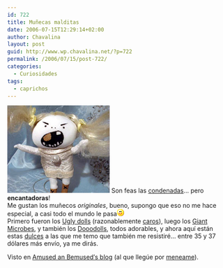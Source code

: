 ```yaml
---
id: 722
title: Muñecas malditas
date: 2006-07-15T12:29:14+02:00
author: Chavalina
layout: post
guid: http://www.wp.chavalina.net/?p=722
permalink: /2006/07/15/post-722/
categories:
  - Curiosidades
tags:
  - caprichos
---
```

<img class="imgizqda" src="/imagenes/fotos/maldita.jpg" alt="Mu&ntilde;eca maldita" /> Son feas las <a href="http://www.damneddollies.com/dollies.html" target="_blank">condenadas</a>… pero **encantadoras**!  
Me gustan los mu&ntilde;ecos _originales_, bueno, supongo que eso no me hace especial, a casi todo el mundo le pasa![emo](/imagenes/emoticonos/sonrisa.gif)  
Primero fueron los <a href="http://www.uglydolls.com/" target="_blank">Ugly dolls</a> (razonablemente <a href="http://www.newburycomics.com/rel/v2_home.php?storenr=103&#038;deptnr=133" target="_blank">caros</a>), luego los <a href="http://www.giantmicrobes.com/" target="_blank">Giant Microbes</a>, y también los <a href="http://www.dooodollsusa.com/" target="_blank">Dooodolls</a>, todos adorables, y ahora aqu&iacute; están estas <a href="http://www.damneddollies.com/dollies_stella.html" target="_blank">dulces</a> a las que me temo que también me resistiré… entre 35 y 37 dólares más env&iacute;o, ya me dirás.

Visto en <a href="http://www.americaninventorspot.com/dolls_to_avoid" target="_blank">Amused an Bemused&prime;s blog</a> (al que lleg&uacute;e por <a href="http://meneame.net/story/10-tipos-mujeres-usted-necesita-evitar" target="_blank">meneame</a>).